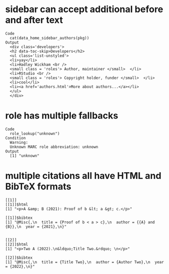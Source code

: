 # sidebar can accept additional before and after text

    Code
      cat(data_home_sidebar_authors(pkg))
    Output
      <div class='developers'>
      <h2 data-toc-skip>Developers</h2>
      <ul class='list-unstyled'>
      <li>yay</li>
      <li>Hadley Wickham <br />
      <small class = 'roles'> Author, maintainer </small>  </li>
      <li>RStudio <br />
      <small class = 'roles'> Copyright holder, funder </small>  </li>
      <li>cool</li>
      <li><a href='authors.html'>More about authors...</a></li>
      </ul>
      </div>

# role has multiple fallbacks

    Code
      role_lookup("unknown")
    Condition
      Warning:
      Unknown MARC role abbreviation: unknown
    Output
      [1] "unknown"

# multiple citations all have HTML and BibTeX formats

    [[1]]
    [[1]]$html
    [1] "<p>A &amp; B (2021): Proof of b &lt; a &gt; c.</p>"
    
    [[1]]$bibtex
    [1] "@Misc{,\n  title = {Proof of b < a > c},\n  author = {{A} and {B}},\n  year = {2021},\n}"
    
    
    [[2]]
    [[2]]$html
    [1] "<p>Two A (2022).\n&ldquo;Title Two.&rdquo; \n</p>"
    
    [[2]]$bibtex
    [1] "@Misc{,\n  title = {Title Two},\n  author = {Author Two},\n  year = {2022},\n}"
    
    

